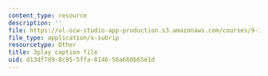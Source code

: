 ```yaml
---
content_type: resource
description: ''
file: https://ol-ocw-studio-app-production.s3.amazonaws.com/courses/9-14-brain-structure-and-its-origins-spring-2014/d13df7d98c955ffa814656a660b65e1d_555137.vtt
file_type: application/x-subrip
resourcetype: Other
title: 3play caption file
uid: d13df7d9-8c95-5ffa-8146-56a660b65e1d
---
```


